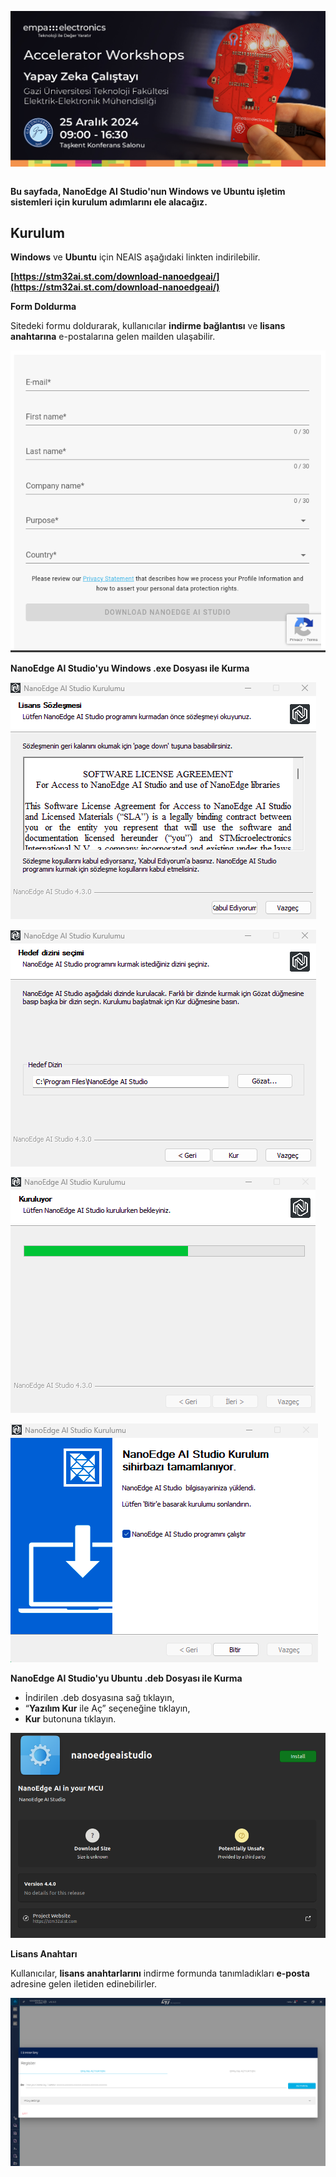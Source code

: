 <p align="center">
    <img src="../Additionals/Empa-Accelerators-Workshops-Template-Banner.jpg" alt="Accelerator Workshops" 
    style="display: block; margin: 0 auto"/>
</p>

\
**Bu sayfada, NanoEdge AI Studio'nun Windows ve Ubuntu işletim sistemleri için kurulum adımlarını ele alacağız.**

## Kurulum

**Windows** ve **Ubuntu** için NEAIS aşağıdaki linkten indirilebilir.

**[https://stm32ai.st.com/download-nanoedgeai/](https://stm32ai.st.com/download-nanoedgeai/)**

**Form Doldurma**

Sitedeki formu doldurarak, kullanıcılar **indirme bağlantısı** ve **lisans anahtarına** e-postalarına gelen mailden ulaşabilir.

![Untitled](./Additionals/NEAIS-Setup/Untitled0.png)

**NanoEdge AI Studio'yu Windows .exe Dosyası ile Kurma**

![Untitled](./Additionals/NEAIS-Setup/Untitled1.png)

![Untitled](./Additionals/NEAIS-Setup/Untitled2.png)

![Untitled](./Additionals/NEAIS-Setup/Untitled3.png)

![Untitled](./Additionals/NEAIS-Setup/Untitled4.png)

**NanoEdge AI Studio'yu Ubuntu .deb Dosyası ile Kurma**

- İndirilen .deb dosyasına sağ tıklayın,
- “**Yazılım Kur** ile Aç” seçeneğine tıklayın,
- **Kur** butonuna tıklayın.

![Untitled](./Additionals/NEAIS-Setup/Untitled5.png)

**Lisans Anahtarı**

Kullanıcılar, **lisans anahtarlarını** indirme formunda tanımladıkları **e-posta** adresine gelen iletiden edinebilirler.

![Untitled](./Additionals/NEAIS-Setup/Untitled6.png)